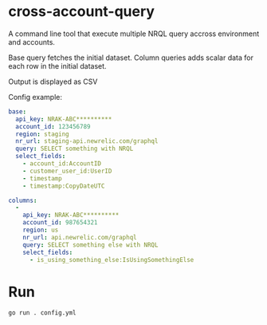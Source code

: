 # cross-account-query

A command line tool that execute multiple NRQL query accross environment and accounts.

Base query fetches the initial dataset. Column queries adds scalar data for each row in the initial dataset.

Output is displayed as CSV

Config example:

```yaml
base:
  api_key: NRAK-ABC**********
  account_id: 123456789
  region: staging
  nr_url: staging-api.newrelic.com/graphql
  query: SELECT something with NRQL
  select_fields:
    - account_id:AccountID
    - customer_user_id:UserID
    - timestamp
    - timestamp:CopyDateUTC

columns:
  -
    api_key: NRAK-ABC**********
    account_id: 987654321
    region: us
    nr_url: api.newrelic.com/graphql
    query: SELECT something else with NRQL
    select_fields:
      - is_using_something_else:IsUsingSomethingElse
```

# Run

```bash
go run . config.yml
```
